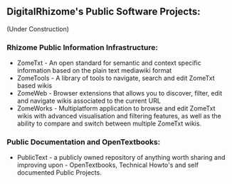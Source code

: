 ## DigitalRhizome's Public Software Projects:

(Under Construction)

### Rhizome Public Information Infrastructure:
* ZomeTxt - An open standard for semantic and context specific information based on the plain text mediawiki format
* ZomeTools - A library of tools to navigate, search and edit ZomeTxt based wikis
* ZomeWeb - Browser extensions that allows you to discover, filter, edit and navigate wikis associated to the current URL
* ZomeWorks - Multiplatform application to browse and edit ZomeTxt wikis with advanced visualisation and filtering features, as well as the ability to compare and switch between multiple ZomeTxt wikis.


### Public Documentation and OpenTextbooks:
* PublicText - a publicly owned repository of anything worth sharing and improving upon - OpenTextbooks, Technical Howto's and self documented Public Projects.




